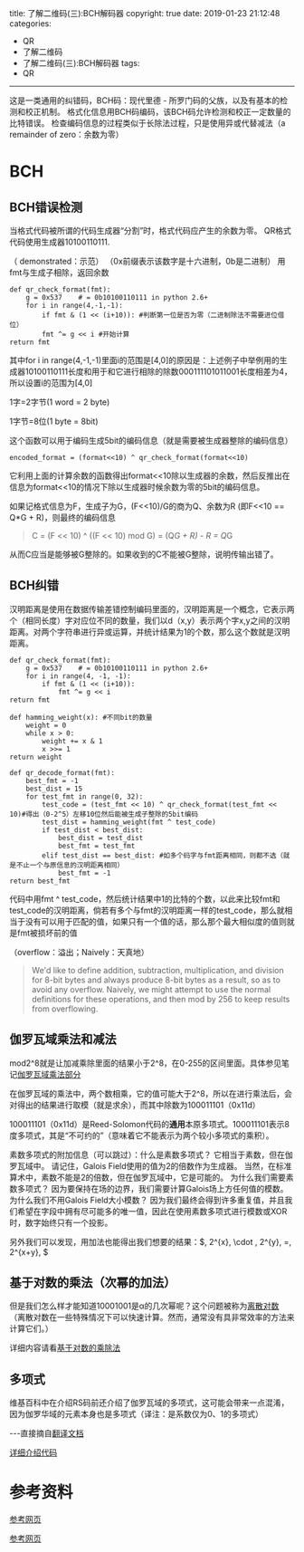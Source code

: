  

title: 了解二维码(三):BCH解码器
copyright: true
date: 2019-01-23 21:12:48
categories:
- QR
- 了解二维码
- 了解二维码(三):BCH解码器
tags:
- QR
---


这是一类通用的纠错码，BCH码：现代里德 - 所罗门码的父族，以及有基本的检测和校正机制。
格式化信息用BCH码编码，该BCH码允许检测和校正一定数量的比特错误。
检查编码信息的过程类似于长除法过程，只是使用异或代替减法（a remainder of zero：余数为零）
<!--more-->

# BCH

## BCH错误检测

当格式代码被所谓的代码生成器“分割”时，格式代码应产生的余数为零。
QR格式代码使用生成器10100110111.


（ demonstrated：示范）
（0x前缀表示该数字是十六进制，0b是二进制）
用fmt与生成子相除，返回余数
    
    def qr_check_format(fmt):
        g = 0x537    # = 0b10100110111 in python 2.6+
        for i in range(4,-1,-1):
            if fmt & (1 << (i+10)): #判断第一位是否为零（二进制除法不需要进位借位）
            fmt ^= g << i #开始计算
    return fmt
其中for i in range(4,-1,-1)里面i的范围是[4,0]的原因是：上述例子中举例用的生成器10100110111长度和用于和它进行相除的除数000111101011001长度相差为4，所以设置i的范围为[4,0]

1字=2字节(1 word = 2 byte) 

1字节=8位(1 byte = 8bit) 

这个函数可以用于编码生成5bit的编码信息（就是需要被生成器整除的编码信息）

    encoded_format = (format<<10) ^ qr_check_format(format<<10)
它利用上面的计算余数的函数得出format<<10除以生成器的余数，然后反推出在信息为format<<10的情况下除以生成器时候余数为零的5bit的编码信息。

如果记格式信息为F，生成子为G，(F<<10)/G的商为Q、余数为R (即F<<10 == Q*G + R)，则最终的编码信息

>  C = (F << 10) ^ ((F << 10) mod G) = (Q*G + R) - R = Q*G

从而C应当是能够被G整除的。如果收到的C不能被G整除，说明传输出错了。

## BCH纠错

汉明距离是使用在数据传输差错控制编码里面的，汉明距离是一个概念，它表示两个（相同长度）字对应位不同的数量，我们以d（x,y）表示两个字x,y之间的汉明距离。对两个字符串进行异或运算，并统计结果为1的个数，那么这个数就是汉明距离。

    def qr_check_format(fmt):
        g = 0x537    # = 0b10100110111 in python 2.6+
        for i in range(4, -1, -1):
            if fmt & (1 << (i+10)):
                fmt ^= g << i
    return fmt
    
    def hamming_weight(x): #不同bit的数量
        weight = 0
        while x > 0:
            weight += x & 1
            x >>= 1
    return weight
    
    def qr_decode_format(fmt):
        best_fmt = -1
        best_dist = 15
        for test_fmt in range(0, 32):
            test_code = (test_fmt << 10) ^ qr_check_format(test_fmt << 10)#得出（0-2^5）左移10位然后能被生成子整除的5bit编码
            test_dist = hamming_weight(fmt ^ test_code)
            if test_dist < best_dist:
                best_dist = test_dist
                best_fmt = test_fmt
            elif test_dist == best_dist: #如多个码字与fmt距离相同，则都不选（就是不止一个与原信息的汉明距离相同）
                best_fmt = -1
    return best_fmt

代码中用fmt ^ test_code，然后统计结果中1的比特的个数，以此来比较fmt和test_code的汉明距离，倘若有多个与fmt的汉明距离一样的test_code，那么就相当于没有可以用于匹配的值，如果只有一个值的话，那么那个最大相似度的值则就是fmt被损坏前的值

（overflow：溢出；Naively：天真地）
>We'd like to define addition, subtraction, multiplication, and division for 8-bit bytes and always produce 8-bit bytes as a result, so as to avoid any overflow. Naively, we might attempt to use the normal definitions for these operations, and then mod by 256 to keep results from overflowing.

## 伽罗瓦域乘法和减法

mod2^8就是让加减乘除里面的结果小于2^8，在0-255的区间里面。具体参见笔记[伽罗瓦域乘法部分](http://www.aimasa.github.io/2019/02/20/GaloisField-mult/)

在伽罗瓦域的乘法中，两个数相乘，它的值可能大于2^8，所以在进行乘法后，会对得出的结果进行取模（就是求余），而其中除数为100011101（0x11d）

100011101（0x11d）是Reed-Solomon代码的**通用**本原多项式。100011101表示8度多项式，其是“不可约的”（意味着它不能表示为两个较小多项式的乘积）。

素数多项式的附加信息（可以跳过）：什么是素数多项式？ 它相当于素数，但在伽罗瓦域中。 请记住，Galois Field使用的值为2的倍数作为生成器。 当然，在标准算术中，素数不能是2的倍数，但在伽罗瓦域中，它是可能的。 为什么我们需要素数多项式？ 因为要保持在场的边界，我们需要计算Galois场上方任何值的模数。 为什么我们不用Galois Field大小模数？ 因为我们最终会得到许多重复值，并且我们希望在字段中拥有尽可能多的唯一值，因此在使用素数多项式进行模数或XOR时，数字始终只有一个投影。

另外我们可以发现，用加法也能得出我们想要的结果：$\, 2^{x}\, \cdot \, 2^{y}\, =\, 2^{x+y}\, $

## 基于对数的乘法（次幂的加法）

但是我们怎么样才能知道10001001是α的几次幂呢？这个问题被称为[离散对数](http://aimasa.github.io/2019/02/27/%E7%A6%BB%E6%95%A3%E5%AF%B9%E6%95%B0/)（离散对数在一些特殊情况下可以快速计算。然而，通常没有具非常效率的方法来计算它们。）

   详细内容请看[基于对数的乘除法](https://aimasa.github.io/2019/03/05/%E5%9F%BA%E4%BA%8E%E5%AF%B9%E6%95%B0/)

## 多项式

维基百科中在介绍RS码前还介绍了伽罗瓦域的多项式，这可能会带来一点混淆，因为伽罗华域的元素本身也是多项式（译注：是系数仅为0、1的多项式）

---直接摘自[翻译文档](https://www.felix021.com/blog/read.php?2116)

[详细介绍代码](https://aimasa.github.io/2019/03/05/%E5%A4%9A%E9%A1%B9%E5%BC%8F/)

# 参考资料

[参考网页](https://en.wikiversity.org/wiki/Reed%E2%80%93Solomon_codes_for_coders)

[参考网页](https://www.felix021.com/blog/read.php?2116)